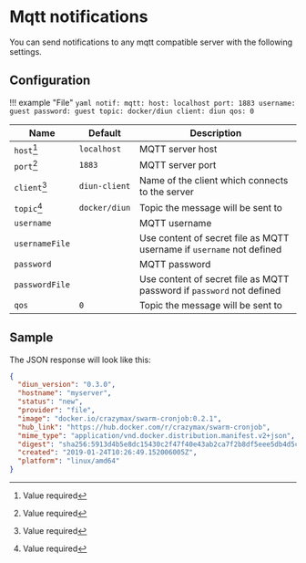# Mqtt notifications

You can send notifications to any mqtt compatible server with the following settings.

## Configuration

!!! example "File"
    ```yaml
    notif:
      mqtt:
        host: localhost
        port: 1883
        username: guest
        password: guest
        topic: docker/diun
		client: diun
		qos: 0
    ```

| Name               | Default       | Description   |
|--------------------|---------------|---------------|
| `host`[^1]         | `localhost`   | MQTT server host |
| `port`[^1]         | `1883`        | MQTT server port |
| `client`[^1]       | `diun-client` | Name of the client which connects to the server |
| `topic`[^1]        | `docker/diun` | Topic the message will be sent to |
| `username`         |               | MQTT username |
| `usernameFile`     |               | Use content of secret file as MQTT username if `username` not defined |
| `password`         |               | MQTT password |
| `passwordFile`     |               | Use content of secret file as MQTT password if `password` not defined |
| `qos`              | `0`           | Topic the message will be sent to |

## Sample

The JSON response will look like this:

```json
{
  "diun_version": "0.3.0",
  "hostname": "myserver",
  "status": "new",
  "provider": "file",
  "image": "docker.io/crazymax/swarm-cronjob:0.2.1",
  "hub_link": "https://hub.docker.com/r/crazymax/swarm-cronjob",
  "mime_type": "application/vnd.docker.distribution.manifest.v2+json",
  "digest": "sha256:5913d4b5e8dc15430c2f47f40e43ab2ca7f2b8df5eee5db4d5c42311e08dfb79",
  "created": "2019-01-24T10:26:49.152006005Z",
  "platform": "linux/amd64"
}
```

[^1]: Value required
